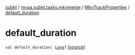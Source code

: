 [subkt](../../index.md) / [myaa.subkt.tasks.mkvmerge](../index.md) / [MkvTrackProperties](index.md) / [default_duration](./default_duration.md)

# default_duration

`val default_duration: `[`Long`](https://kotlinlang.org/api/latest/jvm/stdlib/kotlin/-long/index.html)`?` [(source)](https://github.com/Myaamori/SubKt/blob/master/src/main/kotlin/myaa/subkt/tasks/mkvmerge/mkvmerge.kt#L85)